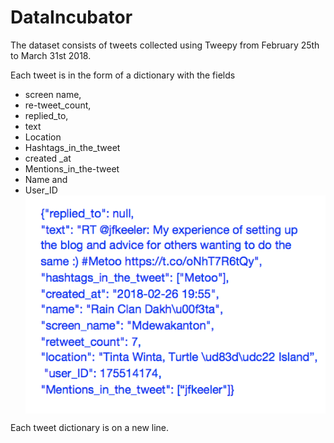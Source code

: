 # DataIncubator
The dataset consists of tweets collected using Tweepy from February 25th to March 31st 2018. 

Each tweet is in the form of a dictionary with the fields
-	screen name, 
-	re-tweet_count, 
-	replied_to, 
-  text 
-	Location
-	Hashtags_in_the_tweet
-	created _at
-	Mentions_in_the-tweet
-	Name and
-	User_ID
<a href="url"><img src="https://github.com/bhavikajalli/DataIncubator/blob/master/images/Picture1.png" align="center" width="640" ></a>

Each tweet dictionary is on a new line.
